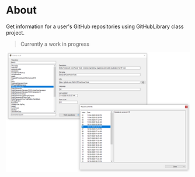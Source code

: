 ﻿# About

Get information for a user's GitHub repositories using GitHubLibrary class project.

> Currently a work in progress

![screen1](../assets/GitRecentCommits.png)